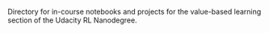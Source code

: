 Directory for in-course notebooks and projects for the value-based learning section of the Udacity RL Nanodegree.
